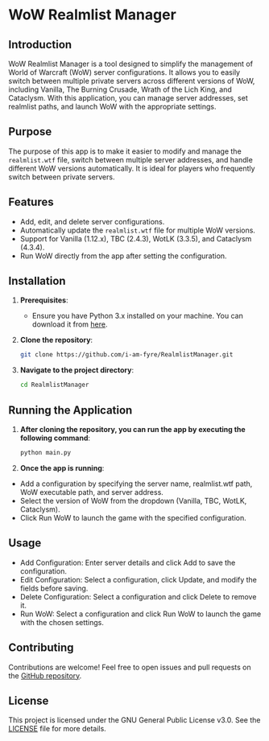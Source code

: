 # WoW Realmlist Manager

## Introduction

WoW Realmlist Manager is a tool designed to simplify the management of World of Warcraft (WoW) server configurations. It allows you to easily switch between multiple private servers across different versions of WoW, including Vanilla, The Burning Crusade, Wrath of the Lich King, and Cataclysm. With this application, you can manage server addresses, set realmlist paths, and launch WoW with the appropriate settings.

## Purpose

The purpose of this app is to make it easier to modify and manage the `realmlist.wtf` file, switch between multiple server addresses, and handle different WoW versions automatically. It is ideal for players who frequently switch between private servers.

## Features

- Add, edit, and delete server configurations.
- Automatically update the `realmlist.wtf` file for multiple WoW versions.
- Support for Vanilla (1.12.x), TBC (2.4.3), WotLK (3.3.5), and Cataclysm (4.3.4).
- Run WoW directly from the app after setting the configuration.

## Installation

1. **Prerequisites**:
    - Ensure you have Python 3.x installed on your machine. You can download it from [here](https://www.python.org/downloads/).

2. **Clone the repository**:
    ```bash
    git clone https://github.com/i-am-fyre/RealmlistManager.git
    ```

3. **Navigate to the project directory**:
    ```bash
    cd RealmlistManager
    ```

## Running the Application

1. **After cloning the repository, you can run the app by executing the following command**:
    ```bash
    python main.py
    ```

2. **Once the app is running**:

- Add a configuration by specifying the server name, realmlist.wtf path, WoW executable path, and server address.
- Select the version of WoW from the dropdown (Vanilla, TBC, WotLK, Cataclysm).
- Click Run WoW to launch the game with the specified configuration.

## Usage

- Add Configuration: Enter server details and click Add to save the configuration.
- Edit Configuration: Select a configuration, click Update, and modify the fields before saving.
- Delete Configuration: Select a configuration and click Delete to remove it.
- Run WoW: Select a configuration and click Run WoW to launch the game with the chosen settings.

## Contributing

Contributions are welcome! Feel free to open issues and pull requests on the [GitHub repository](https://github.com/i-am-fyre/RealmlistManager).

## License
This project is licensed under the GNU General Public License v3.0. See the [LICENSE](https://github.com/i-am-fyre/RealmlistManager/blob/master/LICENSE) file for more details.
